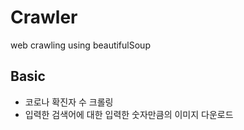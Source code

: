 # Crawler
web crawling using beautifulSoup

## Basic 
- 코로나 확진자 수 크롤링
- 입력한 검색어에 대한 입력한 숫자만큼의 이미지 다운로드 
